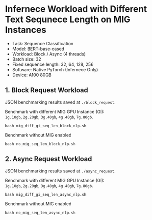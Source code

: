 # Infernece Workload with Different Text Sequnece Length on MIG Instances

- Task: Sequence Classification
- Model: BERT-base-cased
- Workload: Block / Async (4 threads)
- Batch size: 32
- Fixed sequence length: 32, 64, 128, 256
- Software: Native PyTorch (Infernece Only)
- Device: A100 80GB

## 1. Block Request Workload

JSON benchmarking results saved at `./block_request`.

Benchmark with different MIG GPU Instance (GI):  
`1g.10gb`, `2g.20gb`, `3g.40gb`, `4g.40gb`, `7g.80gb`.
```shell
bash mig_diff_gi_seq_len_block_nlp.sh
```

Benchmark without MIG enabled
```shell
bash no_mig_seq_len_block_nlp.sh
```

## 2. Async Request Workload

JSON benchmarking results saved at `./async_request`.

Benchmark with different MIG GPU Instance (GI):  
`1g.10gb`, `2g.20gb`, `3g.40gb`, `4g.40gb`, `7g.80gb`.
```shell
bash mig_diff_gi_seq_len_async_nlp.sh
```

Benchmark without MIG enabled
```shell
bash no_mig_seq_len_async_nlp.sh
```
